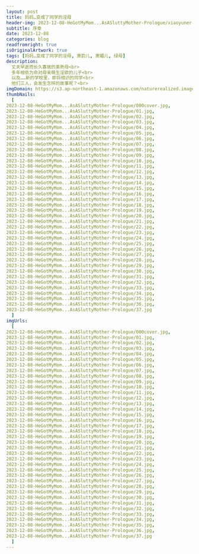 ```yaml
---
layout: post
title: 妈妈…变成了同学的淫母
header-img: 2023-12-08-HeGotMyMom...AsASluttyMother-Prologue/xiaoyuner-xuzhang.jpg
subtitle: 序章
date: 2023-12-08
categories: blog
readfromright: true
isOriginalArtwork: true
tags: [妈妈…变成了同学的淫母, 萧韵儿, 萧媚儿, 绿母]
description:
  丈夫早逝而长久寡居的美熟母<br>
  多年相依为命对母亲萌生淫欲的儿子<br>
  以及……新的学校里，即将相识的同学<br>
  他们三人，会发生怎样的故事呢？<br>
imgDomain: https://s3.ap-northeast-1.amazonaws.com/naturerealized.images/
thumbNails:
  [
2023-12-08-HeGotMyMom...AsASluttyMother-Prologue/000cover.jpg,
2023-12-08-HeGotMyMom...AsASluttyMother-Prologue/01.jpg,
2023-12-08-HeGotMyMom...AsASluttyMother-Prologue/02.jpg,
2023-12-08-HeGotMyMom...AsASluttyMother-Prologue/03.jpg,
2023-12-08-HeGotMyMom...AsASluttyMother-Prologue/04.jpg,
2023-12-08-HeGotMyMom...AsASluttyMother-Prologue/05.jpg,
2023-12-08-HeGotMyMom...AsASluttyMother-Prologue/06.jpg,
2023-12-08-HeGotMyMom...AsASluttyMother-Prologue/07.jpg,
2023-12-08-HeGotMyMom...AsASluttyMother-Prologue/08.jpg,
2023-12-08-HeGotMyMom...AsASluttyMother-Prologue/09.jpg,
2023-12-08-HeGotMyMom...AsASluttyMother-Prologue/10.jpg,
2023-12-08-HeGotMyMom...AsASluttyMother-Prologue/11.jpg,
2023-12-08-HeGotMyMom...AsASluttyMother-Prologue/12.jpg,
2023-12-08-HeGotMyMom...AsASluttyMother-Prologue/13.jpg,
2023-12-08-HeGotMyMom...AsASluttyMother-Prologue/14.jpg,
2023-12-08-HeGotMyMom...AsASluttyMother-Prologue/15.jpg,
2023-12-08-HeGotMyMom...AsASluttyMother-Prologue/16.jpg,
2023-12-08-HeGotMyMom...AsASluttyMother-Prologue/17.jpg,
2023-12-08-HeGotMyMom...AsASluttyMother-Prologue/18.jpg,
2023-12-08-HeGotMyMom...AsASluttyMother-Prologue/19.jpg,
2023-12-08-HeGotMyMom...AsASluttyMother-Prologue/20.jpg,
2023-12-08-HeGotMyMom...AsASluttyMother-Prologue/21.jpg,
2023-12-08-HeGotMyMom...AsASluttyMother-Prologue/22.jpg,
2023-12-08-HeGotMyMom...AsASluttyMother-Prologue/23.jpg,
2023-12-08-HeGotMyMom...AsASluttyMother-Prologue/24.jpg,
2023-12-08-HeGotMyMom...AsASluttyMother-Prologue/25.jpg,
2023-12-08-HeGotMyMom...AsASluttyMother-Prologue/26.jpg,
2023-12-08-HeGotMyMom...AsASluttyMother-Prologue/27.jpg,
2023-12-08-HeGotMyMom...AsASluttyMother-Prologue/28.jpg,
2023-12-08-HeGotMyMom...AsASluttyMother-Prologue/29.jpg,
2023-12-08-HeGotMyMom...AsASluttyMother-Prologue/30.jpg,
2023-12-08-HeGotMyMom...AsASluttyMother-Prologue/31.jpg,
2023-12-08-HeGotMyMom...AsASluttyMother-Prologue/32.jpg,
2023-12-08-HeGotMyMom...AsASluttyMother-Prologue/33.jpg,
2023-12-08-HeGotMyMom...AsASluttyMother-Prologue/34.jpg,
2023-12-08-HeGotMyMom...AsASluttyMother-Prologue/35.jpg,
2023-12-08-HeGotMyMom...AsASluttyMother-Prologue/36.jpg,
2023-12-08-HeGotMyMom...AsASluttyMother-Prologue/37.jpg
  ]
imgUrls:
  [
2023-12-08-HeGotMyMom...AsASluttyMother-Prologue/000cover.jpg,
2023-12-08-HeGotMyMom...AsASluttyMother-Prologue/01.jpg,
2023-12-08-HeGotMyMom...AsASluttyMother-Prologue/02.jpg,
2023-12-08-HeGotMyMom...AsASluttyMother-Prologue/03.jpg,
2023-12-08-HeGotMyMom...AsASluttyMother-Prologue/04.jpg,
2023-12-08-HeGotMyMom...AsASluttyMother-Prologue/05.jpg,
2023-12-08-HeGotMyMom...AsASluttyMother-Prologue/06.jpg,
2023-12-08-HeGotMyMom...AsASluttyMother-Prologue/07.jpg,
2023-12-08-HeGotMyMom...AsASluttyMother-Prologue/08.jpg,
2023-12-08-HeGotMyMom...AsASluttyMother-Prologue/09.jpg,
2023-12-08-HeGotMyMom...AsASluttyMother-Prologue/10.jpg,
2023-12-08-HeGotMyMom...AsASluttyMother-Prologue/11.jpg,
2023-12-08-HeGotMyMom...AsASluttyMother-Prologue/12.jpg,
2023-12-08-HeGotMyMom...AsASluttyMother-Prologue/13.jpg,
2023-12-08-HeGotMyMom...AsASluttyMother-Prologue/14.jpg,
2023-12-08-HeGotMyMom...AsASluttyMother-Prologue/15.jpg,
2023-12-08-HeGotMyMom...AsASluttyMother-Prologue/16.jpg,
2023-12-08-HeGotMyMom...AsASluttyMother-Prologue/17.jpg,
2023-12-08-HeGotMyMom...AsASluttyMother-Prologue/18.jpg,
2023-12-08-HeGotMyMom...AsASluttyMother-Prologue/19.jpg,
2023-12-08-HeGotMyMom...AsASluttyMother-Prologue/20.jpg,
2023-12-08-HeGotMyMom...AsASluttyMother-Prologue/21.jpg,
2023-12-08-HeGotMyMom...AsASluttyMother-Prologue/22.jpg,
2023-12-08-HeGotMyMom...AsASluttyMother-Prologue/23.jpg,
2023-12-08-HeGotMyMom...AsASluttyMother-Prologue/24.jpg,
2023-12-08-HeGotMyMom...AsASluttyMother-Prologue/25.jpg,
2023-12-08-HeGotMyMom...AsASluttyMother-Prologue/26.jpg,
2023-12-08-HeGotMyMom...AsASluttyMother-Prologue/27.jpg,
2023-12-08-HeGotMyMom...AsASluttyMother-Prologue/28.jpg,
2023-12-08-HeGotMyMom...AsASluttyMother-Prologue/29.jpg,
2023-12-08-HeGotMyMom...AsASluttyMother-Prologue/30.jpg,
2023-12-08-HeGotMyMom...AsASluttyMother-Prologue/31.jpg,
2023-12-08-HeGotMyMom...AsASluttyMother-Prologue/32.jpg,
2023-12-08-HeGotMyMom...AsASluttyMother-Prologue/33.jpg,
2023-12-08-HeGotMyMom...AsASluttyMother-Prologue/34.jpg,
2023-12-08-HeGotMyMom...AsASluttyMother-Prologue/35.jpg,
2023-12-08-HeGotMyMom...AsASluttyMother-Prologue/36.jpg,
2023-12-08-HeGotMyMom...AsASluttyMother-Prologue/37.jpg
  ]
---
```

